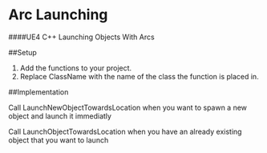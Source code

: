 # Arc Launching
####UE4 C++ Launching Objects With Arcs

##Setup

1. Add the functions to your project.
2. Replace ClassName with the name of the class the function is placed in.

##Implementation
	
Call LaunchNewObjectTowardsLocation when you want to spawn a new object and launch it immediatly

Call LaunchObjectTowardsLocation when you have an already existing object that you want to launch
